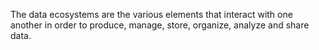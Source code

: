 The data ecosystems are the various elements that interact with one another in order to produce, manage, store, organize, analyze and share data. 